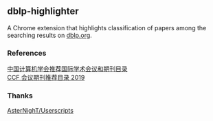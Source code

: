 ## dblp-highlighter

A Chrome extension that highlights classification of papers among the searching results on [dblp.org](dblp.org).

### References

[中国计算机学会推荐国际学术会议和期刊目录](https://www.ccf.org.cn/Academic_Evaluation/By_category/)  
[CCF 会议期刊推荐目录 2019](https://github.com/magichan/CCF-Recommended-Catalog-2019)  

### Thanks
[AsterNighT/Userscripts](https://github.com/AsterNighT/Userscripts/tree/master/scripts/paperjudge)
